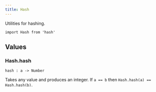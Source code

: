 ```yaml
---
title: Hash
---
```


Utilities for hashing.

```grain
import Hash from 'hash'
```

## Values

### Hash.**hash**

```grain
hash : a -> Number
```

Takes any value and produces an integer. If `a == b` then `Hash.hash(a) == Hash.hash(b)`.
